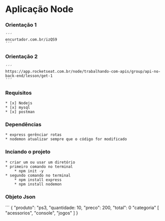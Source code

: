 # Aplicação Node
### Orientação 1
    ´´´
    encurtador.com.br/izQS9
    ´´´
### Orientação 2
    ´´´
    https://app.rocketseat.com.br/node/trabalhando-com-apis/group/api-no-back-end/lesson/get-1
    ´´´
### Requisitos
    * [x] Nodejs
    * [x] mysql
    * [x] postman

### Dependências
    * express gerênciar rotas
    * nodemon atualizar sempre que o código for modificado

### Inciando o projeto
    * criar um ou usar um diretório
    * primeiro comando no terminal
        * npm init -y
    * segundo comando no terminal
        * npm install express
        * npm install nodemon
### Objeto Json
´´´
    {
        "produto": "ps3,
        "quantidade: 10,
        "preco": 200,
        "total": 0
        "categoria" [
            "acessorios",
            "console",
            "jogos"
        ]
    }
